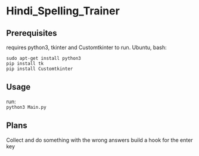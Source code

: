# Hindi_Spelling_Trainer
## Prerequisites
requires  python3, tkinter and Customtkinter to run. Ubuntu, bash:

`sudo apt-get install python3`\
`pip install tk`\
`pip install Customtkinter`

## Usage
run:\
`python3 Main.py`

## Plans
Collect and do something with the wrong answers
build a hook for the enter key
